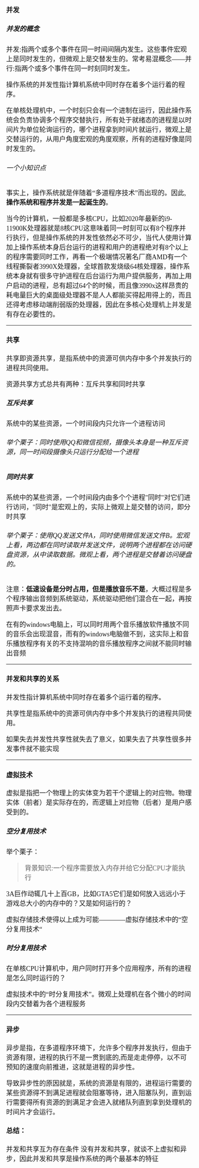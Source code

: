 <font size = 4 face = "黑体">

#### 并发

##### 并发的概念

并发:指两个或多个事件在同一时间间隔内发生。这些事件宏观上是同时发生的，但微观上是交替发生的。常考易混概念――并行:指两个或多个事件在同一时刻同时发生。

操作系统的并发性指计算机系统中同时存在着多个运行着的程序。


在单核处理机中，一个时刻只会有一个进制在运行，因此操作系统会负责协调多个程序交替执行，所有处于就绪态的进程是以时间片为单位轮询运行的，哪个进程拿到时间片就运行，微观上是交替运行的，从用户角度宏观的角度观察，所有的进程好像是同时发生的。

###### 一个小知识点

事实上，操作系统就是伴随着“多道程序技术”而出现的。因此,
**操作系统和程序并发是一起诞生的**。

当今的计算机，一般都是多核CPU，比如2020年最新的i9-11900K处理器就是8核CPU这意味着同一时刻可以有8个程序并行执行，但是操作系统的并发性依然必不可少，当代人使用计算加上操作系统本身后台运行的进程和用户的进程绝对有8个以上的程序需要同时工作，再看一个极端情况著名厂商AMD有一个线程撕裂者3990X处理器，全球首款发烧级64核处理器，操作系统本身就有很多守护进程在后台运行为用户提供服务，再加上用户启动的进程，总有超过64个的时候，而且像3990x这样昂贵的耗电量巨大的桌面级处理器不是人人都能买得起用得上的，而且还得考虑移动端削弱版的处理器，因此在多核心处理机上并发是有存在必要性的。

---

#### 共享

共享即资源共享，是指系统中的资源可供内存中多个并发执行的进程共同使用。


资源共享方式总共有两种：互斥共享和同时共享

##### 互斥共享

系统中的某些资源，一个时间段内只允许一个进程访问

###### 举个栗子：同时使用QQ和微信视频，摄像头本身是一种互斥资源，同一时间段摄像头只运行分配给一个进程



##### 同时共享

系统中的某些资源，一个时间段内由多个个进程"同时"对它们进行访问，"同时"是宏观上的，实际上微观上是交替的访问，即分时共享

###### 举个栗子：使用QQ发送文件A，同时使用微信发送文件B。宏观上看，两边都在同时读取并发送文件，说明两个进程都在访问硬盘资源，从中读取数据。微观上看，两个进程是交替着访问硬盘的。



注意：**低速设备是分时占用，但是播放音乐不是**，大概过程是多个程序输出音频到系统驱动，系统驱动把他们混合在一起，再按照声卡要求发出去。

在有的windows电脑上，可以同时用两个音乐播放软件播放不同的音乐会出现混音，而有的windows电脑做不到，这实际上和音乐播放程序有关的不支持混响的音乐播放程序之间就不能同时输出音频



---

#### 并发和共享的关系

并发性指计算机系统中同时存在着多个运行着的程序。

共享性是指系统中的资源可供内存中多个并发执行的进程共同使用。

如果失去并发性共享性就失去了意义，如果失去了共享性很多并发事件就不能实现


---

#### 虚拟技术

虚拟是指把一个物理上的实体变为若干个逻辑上的对应物。物理实体（前者）是实际存在的，而逻辑上对应物（后者）是用户感受到的。

##### 空分复用技术

举个栗子：

> 背景知识:一个程序需要放入内存并给它分配CPU才能执行

3A巨作动辄几十上百GB，比如GTA5它们是如何放入远远小于游戏总大小的内存中的？又是如何运行的？

虚拟存储技术使得以上成为可能————虚拟存储技术中的“空分复用技术“

##### 时分复用技术

在单核CPU计算机中，用户同时打开多个应用程序，所有的进程是怎么同时运行的？

虚拟技术中的“时分复用技术”。微观上处理机在各个微小的时间段内交替着为各个进程服务



---

#### 异步

异步是指，在多道程序环境下，允许多个程序并发执行，但由于资源有限，进程的执行不是一贯到底的,而是走走停停，以不可预知的速度向前推进，这就是进程的异步性。


导致异步性的原因就是，系统的资源是有限的，进程运行需要的某些资源得不到满足进程就会阻塞等待，进入阻塞队列，直到运行需要得所有资源的到满足才会进入就绪队列直到拿到处理机的时间片才会运行。


#### 总结：

并发和共享互为存在条件
没有并发和共享，就谈不上虚拟和异步，因此并发和共享是操作系统的两个最基本的特征


</font>